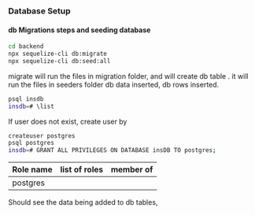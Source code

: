 ### Database Setup

#### db Migrations steps and seeding database

```sh
cd backend
npx sequelize-cli db:migrate
npx sequelize-cli db:seed:all
```

migrate will run the files in migration folder, and will create db table .
it will run the files in seeders folder db data inserted, db rows inserted.

```sh
psql insdb
insdb=# \list
```

If user does not exist, create user by

```sh
createuser postgres
psql postgres
insdb=# GRANT ALL PRIVILEGES ON DATABASE insDB TO postgres;
```

| Role name | list of roles | member of |
| --------- | ------------- | --------- |
| postgres  |               |           |

Should see the data being added to db tables,

